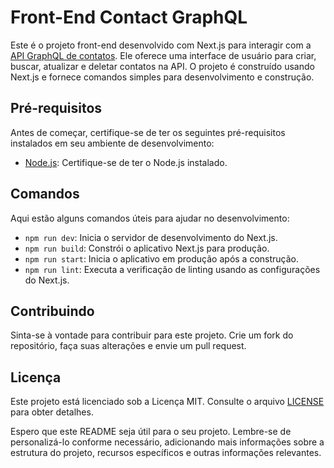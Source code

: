 # Front-End Contact GraphQL

Este é o projeto front-end desenvolvido com Next.js para interagir com a [API GraphQL de contatos](https://github.com/WesleyRafaelp/contacts-api-graphQL). Ele oferece uma interface de usuário para criar, buscar, atualizar e deletar contatos na API. O projeto é construído usando Next.js e fornece comandos simples para desenvolvimento e construção.

## Pré-requisitos

Antes de começar, certifique-se de ter os seguintes pré-requisitos instalados em seu ambiente de desenvolvimento:

- [Node.js](https://nodejs.org/): Certifique-se de ter o Node.js instalado.

## Comandos

Aqui estão alguns comandos úteis para ajudar no desenvolvimento:

- `npm run dev`: Inicia o servidor de desenvolvimento do Next.js.
- `npm run build`: Constrói o aplicativo Next.js para produção.
- `npm run start`: Inicia o aplicativo em produção após a construção.
- `npm run lint`: Executa a verificação de linting usando as configurações do Next.js.

## Contribuindo

Sinta-se à vontade para contribuir para este projeto. Crie um fork do repositório, faça suas alterações e envie um pull request.

## Licença

Este projeto está licenciado sob a Licença MIT. Consulte o arquivo [LICENSE](LICENSE) para obter detalhes.

Espero que este README seja útil para o seu projeto. Lembre-se de personalizá-lo conforme necessário, adicionando mais informações sobre a estrutura do projeto, recursos específicos e outras informações relevantes.
